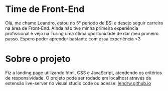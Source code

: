 # Time de Front-End

Olá, me chamo Leandro, estou no 5° período de BSI e desejo seguir carreira na área de Front-End. Ainda não tive minha primeira experiência profissional e vejo na Turing uma ótima oportunidade de dar meu primeiro passo. Espero poder aprender bastante com essa experiência <3

# Sobre o projeto

Fiz a landing page utilizando html, CSS e JavaScript, atendendo os critérios de responsividade.
O projeto pode ser rodado em localhost através da extensão live-server no visual studio code ou acesse: <a href="https://lendrw.github.io">lendrw.github.io<a>
